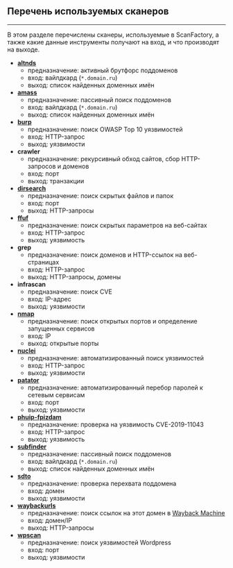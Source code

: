 ## Перечень используемых сканеров   
----

В этом разделе перечислены сканеры, используемые в ScanFactory, а также какие данные инструменты получают на вход, и что производят на выходе.

- **[altnds](https://github.com/infosec-au/altdns)**
  - предназначение: активный брутфорс поддоменов
  - вход: вайлдкард (`*.domain.ru`)
  - выход: список найденных доменных имён
- **[amass](https://github.com/OWASP/Amass)**
  - предназначение: пассивный поиск поддоменов
  - вход: вайлдкард (`*.domain.ru`)
  - выход: список найденных доменных имён
- **[burp](https://portswigger.net/burp)**
  - предназначение: поиск OWASP Top 10 уязвимостей
  - вход: HTTP-запрос
  - выход: уязвимости
- **crawler**
  - предназначение: рекурсивный обход сайтов, сбор HTTP-запросов и доменов
  - вход: порт
  - выход: транзакции
- **[dirsearch](https://github.com/maurosoria/dirsearch)**
  - предназначение: поиск скрытых файлов и папок
  - вход: порт
  - выход: HTTP-запросы
- **[ffuf](https://github.com/ffuf/ffuf)**
  - предназначение: поиск скрытых параметров на веб-сайтах
  - вход: HTTP-запрос
  - выход: уязвимость
- **grep**
  - предназначение: поиск доменов и HTTP-ссылок на веб-страницах
  - вход: HTTP-запрос
  - выход: HTTP-запросы, домены
- **infrascan**
  - предназначение: поиск CVE
  - вход: IP-адрес
  - выход: уязвимости
- **[nmap](https://nmap.org/)**
  - предназначение: поиск открытых портов и определение запущенных сервисов
  - вход: IP
  - выход: открытые порты
- **[nuclei](https://github.com/projectdiscovery/nuclei)**
  - предназначение: автоматизированный поиск уязвимостей
  - вход: HTTP-запрос
  - выход: уязвимости
- **[patator](https://github.com/lanjelot/patator)**
  - предназначение: автоматизированный перебор паролей к сетевым сервисам
  - вход: порт
  - выход: уязвимости
- **[phuip-fpizdam](https://github.com/neex/phuip-fpizdam)**
  - предназначение: проверка на уязвимость CVE-2019-11043
  - вход: HTTP-запрос
  - выход: уязвимость
- **[subfinder](https://github.com/projectdiscovery/subfinder)**
  - предназначение: пассивный поиск поддоменов
  - вход: вайлдкард (`*.domain.ru`)
  - выход: список найденных доменных имён
- **[sdto](https://github.com/scanfactory/sdto)**
  - предназначение: проверка перехвата поддомена
  - вход: домен
  - выход: уязвимости
- **[waybackurls](https://github.com/tomnomnom/waybackurls)**
  - предназначение: поиск ссылок на этот домен в [Wayback Machine](https://archive.org/web/)
  - вход: домен/IP
  - выход: HTTP-запросы
- **[wpscan](https://github.com/wpscanteam/wpscan)**
  - предназначение: поиск уязвимостей Wordpress
  - вход: порт
  - выход: уязвимости
